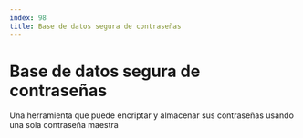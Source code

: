 ```yaml
---
index: 98
title: Base de datos segura de contraseñas
---
```

# Base de datos segura de contraseñas 

Una herramienta que puede encriptar y almacenar sus contraseñas usando una sola contraseña maestra